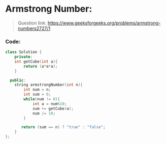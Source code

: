 # Armstrong Number:

> Question link:
> https://www.geeksforgeeks.org/problems/armstrong-numbers2727/1


### Code:

```C++
class Solution {
    private:
    int getCube(int a){
        return (a*a*a);
    }

  public:
    string armstrongNumber(int n){
        int num = n;
        int sum = 0;
        while(num != 0){
            int a = num%10;
            sum += getCube(a);
            num /= 10;
        }

       return (sum == n) ? "true" : "false"; 
    }
};
```
